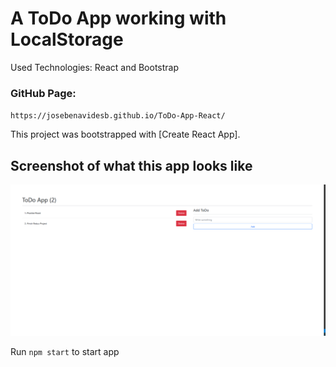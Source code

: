 # A ToDo App working with LocalStorage

Used Technologies: React and Bootstrap

### GitHub Page:
`https://josebenavidesb.github.io/ToDo-App-React/`

This project was bootstrapped with [Create React App].

## Screenshot of what this app looks like
![Getting Started](./static/img/example.PNG)

Run `npm start` to start app